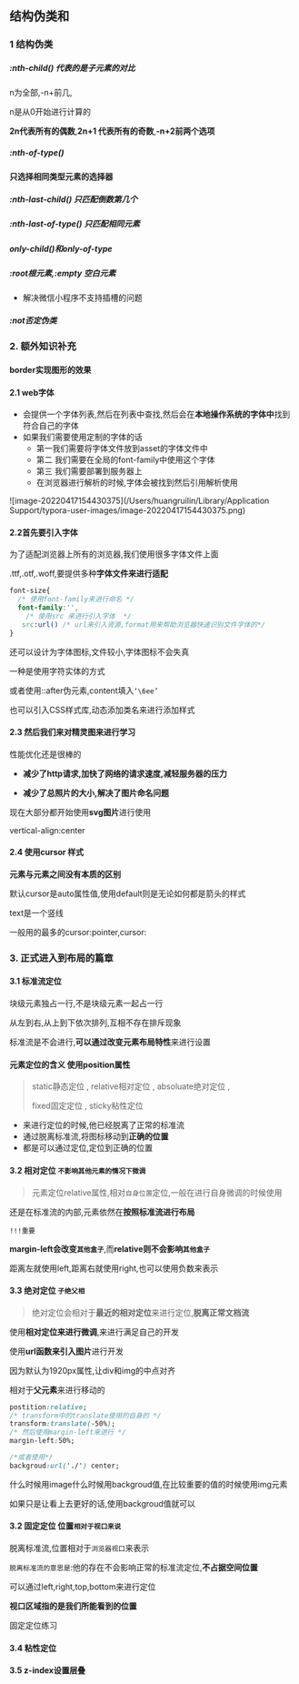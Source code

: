 ## 结构伪类和

### 1 结构伪类

##### :nth-child() 代表的是子元素的对比

n为全部,-n+前几,

n是从0开始进行计算的

**2n代表所有的偶数**,**2n+1 代表所有的奇数**,**-n+2前两个选项**

##### :nth-of-type()    

**只选择相同类型元素的选择器**

##### :nth-last-child()   只匹配倒数第几个

##### :nth-last-of-type()  只匹配相同元素

##### only-child()和only-of-type

##### :root根元素,:empty 空白元素

- 解决微信小程序不支持插槽的问题

##### :not否定伪类

### 2. 额外知识补充

#### border实现图形的效果

#### 2.1 web字体

- 会提供一个字体列表,然后在列表中查找,然后会在**本地操作系统的字体中**找到符合自己的字体
- 如果我们需要使用定制的字体的话
  - 第一我们需要将字体文件放到asset的字体文件中
  - 第二 我们需要在全局的font-family中使用这个字体
  - 第三 我们需要部署到服务器上
  - 在浏览器进行解析的时候,字体会被找到然后引用解析使用

![image-20220417154430375](/Users/huangruilin/Library/Application Support/typora-user-images/image-20220417154430375.png)

#### 2.2**首先要引入字体**

为了适配浏览器上所有的浏览器,我们使用很多字体文件上面

.ttf,.otf,.woff,要提供多种**字体文件来进行适配**

```css
font-size{
  /* 使用font-family来进行命名 */
  font-family:'',
    /* 使用src 来进行引入字体  */
   src:url() /* url来引入资源,format用来帮助浏览器快速识别文件字体的*/
}
```

还可以设计为字体图标,文件较小,字体图标不会失真

一种是使用字符实体的方式

或者使用::after伪元素,content填入`‘\6ee’`

也可以引入CSS样式库,动态添加类名来进行添加样式

#### 2.3  然后我们来对精灵图来进行学习

性能优化还是很棒的

- **减少了http请求,加快了网络的请求速度,减轻服务器的压力**

- **减少了总照片的大小,解决了图片命名问题**

现在大部分都开始使用**svg图片**进行使用

vertical-align:center

#### 2.4 使用cursor 样式

**元素与元素之间没有本质的区别**

默认cursor是auto属性值,使用default则是无论如何都是箭头的样式

text是一个竖线

一般用的最多的cursor:pointer,cursor:

### 3. 正式进入到布局的篇章

#### 3.1 标准流定位

块级元素独占一行,不是块级元素一起占一行

从左到右,从上到下依次排列,互相不存在排斥现象

标准流是不会进行,**可以通过改变元素布局特性**来进行设置

#### 元素定位的含义  使用position属性

> static静态定位 , relative相对定位 , absoluate绝对定位 , 
>
> fixed固定定位 , sticky粘性定位

- 来进行定位的时候,他已经脱离了正常的标准流
- 通过脱离标准流,将图标移动到**正确的位置**
- 都是可以通过定位,定位到正确的位置

#### 3.2 相对定位  `不影响其他元素的情况下微调`

> 元素定位relative属性,相对`自身位置`定位,一般在进行自身微调的时候使用

还是在标准流的内部,元素依然在**按照标准流进行布局**

`!!!重要`

**margin-left会改变`其他盒子`**,而**relative则不会影响`其他盒子`**

距离左就使用left,距离右就使用right,也可以使用负数来表示

#### 3.3 绝对定位  `子绝父相`

> 绝对定位会相对于**最近的相对定位**来进行定位,**脱离正常文档流**

使用**相对定位来进行微调**,来进行满足自己的开发

使用**url函数来引入图片**进行开发

因为默认为1920px属性,让div和img的中点对齐

相对于**父元素**来进行移动的

```css
postition:relative;
/* transform中的translate使用的自身的 */
transform:translate(-50%);
/* 然后使用margin-left来进行 */
margin-left:50%;

/*或者使用*/
backgroud:url('./') center;
```

什么时候用image什么时候用backgroud值,在比较重要的值的时候使用img元素

如果只是让看上去更好的话,使用backgroud值就可以

#### 3.2 固定定位   位置`相对于视口来说`

脱离标准流,位置相对于`浏览器视口`来表示

`脱离标准流的意思是`:他的存在不会影响正常的标准流定位,**不占据空间位置**

可以通过left,right,top,bottom来进行定位

**视口区域指的是我们所能看到的位置**

固定定位练习

#### 3.4 粘性定位

#### 3.5 z-index设置层叠